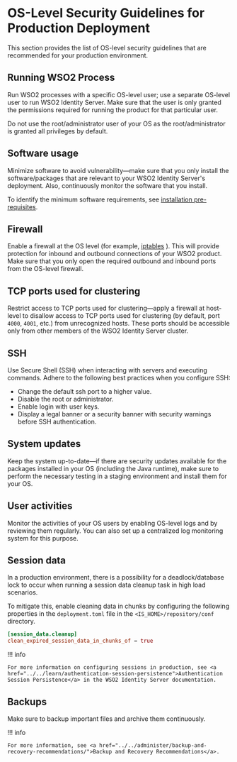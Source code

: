 # OS-Level Security Guidelines for Production Deployment


This section provides the list of OS-level security guidelines that are recommended for your production environment.

## Running WSO2 Process

Run WSO2 processes with a specific OS-level user; use a separate OS-level user to run WSO2 Identity Server. Make sure that the user is only granted the permissions required for running the product for that particular user. 

Do not use the root/administrator user of your OS as the root/administrator is granted all privileges by default.

## Software usage

Minimize software to avoid vulnerability—make sure that you only install the software/packages that are relevant to your WSO2 Identity Server's deployment. Also, continuously monitor the software that you install.

To identify the minimum software requirements, see <a href="../../setup/installation-prerequisites">installation pre-requisites</a>. 

## Firewall

Enable a firewall at the OS level (for example, [iptables](https://help.ubuntu.com/community/IptablesHowTo) ). This will provide protection for inbound and outbound connections of your WSO2 product. Make sure that you only open the required outbound and inbound ports from the OS-level firewall.


## TCP ports used for clustering

Restrict access to TCP ports used for clustering—apply a firewall at host-level to disallow access to TCP ports used for clustering (by default, port `4000`, `4001`, etc.) from unrecognized hosts. These ports should be accessible only from other members of the WSO2 Identity Server cluster.

## SSH

Use Secure Shell (SSH) when interacting with servers and executing commands. Adhere to the following best practices when you configure SSH:

-	Change the default ssh port to a higher value.
-	Disable the root or administrator.
-	Enable login with user keys.
-	Display a legal banner or a security banner with security warnings before SSH authentication.

## System updates

Keep the system up-to-date—if there are security updates available for the packages installed in your OS (including the Java runtime), make sure to perform the necessary testing in a staging environment and install them for your OS.

## User activities 

Monitor the activities of your OS users by enabling OS-level logs and by reviewing them regularly. You can also set up a centralized log monitoring system for this purpose.

## Session data

In a production environment, there is a possibility for a deadlock/database lock to occur when running a session data cleanup task in high load scenarios. 

To mitigate this, enable cleaning data in chunks by configuring the following properties in the `deployment.toml` file in the `<IS_HOME>/repository/conf` directory.  

``` toml
[session_data.cleanup]
clean_expired_session_data_in_chunks_of = true
```

!!! info 
	
	For more information on configuring sessions in production, see <a href="../../learn/authentication-session-persistence">Authentication Session Persistence</a> in the WSO2 Identity Server documentation.


## Backups

Make sure to backup important files and archive them continuously.

!!! info

	For more information, see <a href="../../administer/backup-and-recovery-recommendations/">Backup and Recovery Recommendations</a>.
